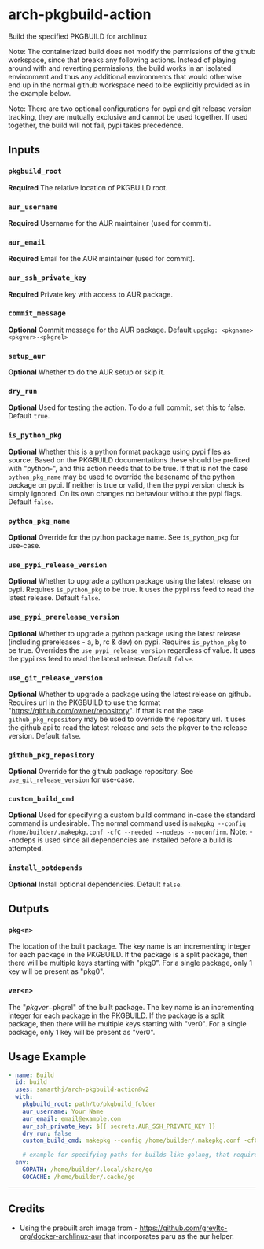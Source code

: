# arch-pkgbuild-action

Build the specified PKGBUILD for archlinux

Note: The containerized build does not modify the permissions of the github workspace, since that breaks any following actions. Instead of playing around with and reverting permissions, the build works in an isolated environment and thus any additional environments that would otherwise end up in the normal github workspace need to be explicitly provided as in the example below.

Note: There are two optional configurations for pypi and git release version tracking, they are mutually exclusive and cannot be used together. If used together, the build will not fail, pypi takes precedence.

## Inputs

### `pkgbuild_root`

**Required** The relative location of PKGBUILD root.

### `aur_username`

**Required** Username for the AUR maintainer (used for commit).

### `aur_email`

**Required** Email for the AUR maintainer (used for commit).

### `aur_ssh_private_key`

**Required** Private key with access to AUR package.

### `commit_message`

**Optional** Commit message for the AUR package. Default `upgpkg: <pkgname> <pkgver>-<pkgrel>`

### `setup_aur`

**Optional** Whether to do the AUR setup or skip it.

### `dry_run`

**Optional** Used for testing the action. To do a full commit, set this to false. Default `true`.

### `is_python_pkg`

**Optional** Whether this is a python format package using pypi files as source. Based on the PKGBUILD documentations these should be prefixed with "python-", and this action needs that to be true. If that is not the case `python_pkg_name` may be used to override the basename of the python package on pypi. If neither is true or valid, then the pypi version check is simply ignored. On its own changes no behaviour without the pypi flags. Default `false`.

### `python_pkg_name`

**Optional** Override for the python package name. See `is_python_pkg` for use-case.

### `use_pypi_release_version`

**Optional** Whether to upgrade a python package using the latest release on pypi. Requires `is_python_pkg` to be true. It uses the pypi rss feed to read the latest release. Default `false`.

### `use_pypi_prerelease_version`

**Optional** Whether to upgrade a python package using the latest release (including prereleases - a, b, rc & dev) on pypi. Requires `is_python_pkg` to be true. Overrides the `use_pypi_release_version` regardless of value. It uses the pypi rss feed to read the latest release. Default `false`.

### `use_git_release_version`

**Optional** Whether to upgrade a package using the latest release on github. Requires url in the PKGBUILD to use the format "https://github.com/owner/repository". If that is not the case `github_pkg_repository` may be used to override the repository url. It uses the github api to read the latest release and sets the pkgver to the release version. Default `false`.

### `github_pkg_repository`

**Optional** Override for the github package repository. See `use_git_release_version` for use-case.

### `custom_build_cmd`

**Optional** Used for specifying a custom build command in-case the standard command is undesirable. The normal command used is `makepkg --config /home/builder/.makepkg.conf -cfC --needed --nodeps --noconfirm`. Note: --nodeps is used since all dependencies are installed before a build is attempted.

### `install_optdepends`

**Optional** Install optional dependencies. Default `false`.

## Outputs

### `pkg<n>`

The location of the built package. The key name is an incrementing integer for each package in the PKGBUILD. If the package is a split package, then there will be multiple keys starting with "pkg0". For a single package, only 1 key will be present as "pkg0".

### `ver<n>`

The "$pkgver-$pkgrel" of the built package. The key name is an incrementing integer for each package in the PKGBUILD. If the package is a split package, then there will be multiple keys starting with "ver0". For a single package, only 1 key will be present as "ver0".

## Usage Example

```yaml
- name: Build
  id: build
  uses: samarthj/arch-pkgbuild-action@v2
  with:
    pkgbuild_root: path/to/pkgbuild_folder
    aur_username: Your Name
    aur_email: email@example.com
    aur_ssh_private_key: ${{ secrets.AUR_SSH_PRIVATE_KEY }}
    dry_run: false
    custom_build_cmd: makepkg --config /home/builder/.makepkg.conf -cfC --needed --nodeps --noconfirm

    # example for specifying paths for builds like golang, that require custom locations for their paths. Basically just add like normal envs you would anywhere else.
  env:
    GOPATH: /home/builder/.local/share/go
    GOCACHE: /home/builder/.cache/go
```

---

## Credits

- Using the prebuilt arch image from - <https://github.com/greyltc-org/docker-archlinux-aur> that incorporates paru as the aur helper.
